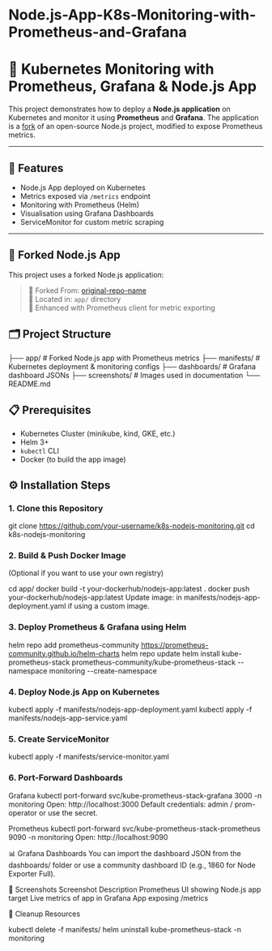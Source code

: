 # Node.js-App-K8s-Monitoring-with-Prometheus-and-Grafana
# 🔭 Kubernetes Monitoring with Prometheus, Grafana & Node.js App

This project demonstrates how to deploy a **Node.js application** on Kubernetes and monitor it using **Prometheus** and **Grafana**. The application is a [fork](#forked-nodejs-app) of an open-source Node.js project, modified to expose Prometheus metrics.

---

## 🚀 Features

- Node.js App deployed on Kubernetes
- Metrics exposed via `/metrics` endpoint
- Monitoring with Prometheus (Helm)
- Visualisation using Grafana Dashboards
- ServiceMonitor for custom metric scraping

---

## 🧾 Forked Node.js App

This project uses a forked Node.js application:

> 🔗 Forked From: [original-repo-name](https://github.com/original-owner/original-repo)  
> 📁 Located in: `app/` directory  
> 🧪 Enhanced with Prometheus client for metric exporting

## 🗂️ Project Structure

├── app/ # Forked Node.js app with Prometheus metrics
├── manifests/ # Kubernetes deployment & monitoring configs
├── dashboards/ # Grafana dashboard JSONs
├── screenshots/ # Images used in documentation
└── README.md


## 📋 Prerequisites

- Kubernetes Cluster (minikube, kind, GKE, etc.)
- Helm 3+
- `kubectl` CLI
- Docker (to build the app image)

## ⚙️ Installation Steps

### 1. Clone this Repository

git clone https://github.com/your-username/k8s-nodejs-monitoring.git
cd k8s-nodejs-monitoring

### 2. Build & Push Docker Image

(Optional if you want to use your own registry)

cd app/
docker build -t your-dockerhub/nodejs-app:latest .
docker push your-dockerhub/nodejs-app:latest
Update image: in manifests/nodejs-app-deployment.yaml if using a custom image.

### 3. Deploy Prometheus & Grafana using Helm

helm repo add prometheus-community https://prometheus-community.github.io/helm-charts
helm repo update
helm install kube-prometheus-stack prometheus-community/kube-prometheus-stack --namespace monitoring --create-namespace

### 4. Deploy Node.js App on Kubernetes

kubectl apply -f manifests/nodejs-app-deployment.yaml
kubectl apply -f manifests/nodejs-app-service.yaml

### 5. Create ServiceMonitor

kubectl apply -f manifests/service-monitor.yaml

### 6. Port-Forward Dashboards

Grafana
kubectl port-forward svc/kube-prometheus-stack-grafana 3000 -n monitoring
Open: http://localhost:3000
Default credentials: admin / prom-operator or use the secret.

Prometheus
kubectl port-forward svc/kube-prometheus-stack-prometheus 9090 -n monitoring
Open: http://localhost:9090

📊 Grafana Dashboards
You can import the dashboard JSON from the dashboards/ folder or use a community dashboard ID (e.g., 1860 for Node Exporter Full).

📸 Screenshots
Screenshot	Description
Prometheus UI showing Node.js app target
Live metrics of app in Grafana
App exposing /metrics

🧹 Cleanup Resources

kubectl delete -f manifests/
helm uninstall kube-prometheus-stack -n monitoring

